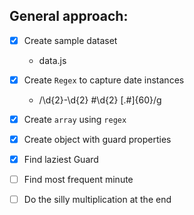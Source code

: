 ## General approach:

- [x] Create sample dataset

  - data.js

- [x] Create `Regex` to capture date instances

  - /\d{2}-\d{2} #\d{2} [.#]{60}/g

- [x] Create `array` using `regex`

- [x] Create object with guard properties

- [x] Find laziest Guard

- [ ] Find most frequent minute

- [ ] Do the silly multiplication at the end

